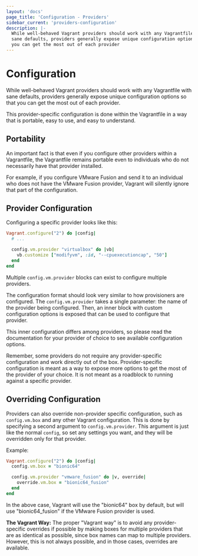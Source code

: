 ```yaml
---
layout: 'docs'
page_title: 'Configuration - Providers'
sidebar_current: 'providers-configuration'
description: |-
  While well-behaved Vagrant providers should work with any Vagrantfile with
  sane defaults, providers generally expose unique configuration options so that
  you can get the most out of each provider
---
```


# Configuration

While well-behaved Vagrant providers should work with any Vagrantfile with sane
defaults, providers generally expose unique configuration
options so that you can get the most out of each provider.

This provider-specific configuration is done within the Vagrantfile
in a way that is portable, easy to use, and easy to understand.

## Portability

An important fact is that even if you configure other providers within
a Vagrantfile, the Vagrantfile remains portable even to individuals who
do not necessarily have that provider installed.

For example, if you configure VMware Fusion and send it to an individual
who does not have the VMware Fusion provider, Vagrant will silently ignore
that part of the configuration.

## Provider Configuration

Configuring a specific provider looks like this:

```ruby
Vagrant.configure("2") do |config|
  # ...

  config.vm.provider "virtualbox" do |vb|
    vb.customize ["modifyvm", :id, "--cpuexecutioncap", "50"]
  end
end
```

Multiple `config.vm.provider` blocks can exist to configure multiple
providers.

The configuration format should look very similar to how provisioners
are configured. The `config.vm.provider` takes a single parameter: the
name of the provider being configured. Then, an inner block with custom
configuration options is exposed that can be used to configure that
provider.

This inner configuration differs among providers, so please read the
documentation for your provider of choice to see available configuration
options.

Remember, some providers do not require any provider-specific configuration
and work directly out of the box. Provider-specific configuration is meant
as a way to expose more options to get the most of the provider of your
choice. It is not meant as a roadblock to running against a specific provider.

## Overriding Configuration

Providers can also override non-provider specific configuration, such
as `config.vm.box` and any other Vagrant configuration. This is done by
specifying a second argument to `config.vm.provider`. This argument is
just like the normal `config`, so set any settings you want, and they will
be overridden only for that provider.

Example:

```ruby
Vagrant.configure("2") do |config|
  config.vm.box = "bionic64"

  config.vm.provider "vmware_fusion" do |v, override|
    override.vm.box = "bionic64_fusion"
  end
end
```

In the above case, Vagrant will use the "bionic64" box by default, but
will use "bionic64_fusion" if the VMware Fusion provider is used.

<div class="alert alert-info">
  <strong>The Vagrant Way:</strong> The proper "Vagrant way" is to
  avoid any provider-specific overrides if possible by making boxes
  for multiple providers that are as identical as possible, since box
  names can map to multiple providers. However, this is not always possible,
  and in those cases, overrides are available.
</div>
